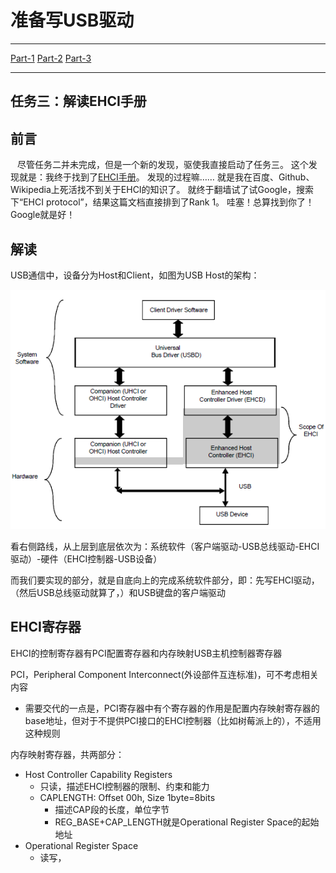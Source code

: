 # 准备写USB驱动 #
---
[Part-1](USB驱动准备\(Part%201\).md)
[Part-2](USB驱动准备\(Part%202\).md)
[Part-3](USB驱动准备\(Part%203\).md)
<!--这里空一行，不要留标题-->
---

## <a name="Task3">任务三：</a>解读EHCI手册 ##

前言
--

&ensp;
尽管任务二并未完成，但是一个新的发现，驱使我直接启动了任务三。
这个发现就是：我终于找到了[EHCI手册](usb/ehci-specification-for-usb.pdf)。
发现的过程嘛……
就是我在百度、Github、Wikipedia上死活找不到关于EHCI的知识了。
就终于翻墙试了试Google，搜索下“EHCI protocol”，结果这篇文档直接排到了Rank 1。
哇塞！总算找到你了！Google就是好！

解读
--

USB通信中，设备分为Host和Client，如图为USB Host的架构：

![说明图片：illustration/1.png](illustration/1.png)

看右侧路线，从上层到底层依次为：系统软件（客户端驱动-USB总线驱动-EHCI驱动）-硬件（EHCI控制器-USB设备）

而我们要实现的部分，就是自底向上的完成系统软件部分，即：先写EHCI驱动，（然后USB总线驱动就算了，）和USB键盘的客户端驱动

EHCI寄存器
--

EHCI的控制寄存器有PCI配置寄存器和内存映射USB主机控制器寄存器

PCI，Peripheral Component Interconnect(外设部件互连标准)，可不考虑相关内容

- 需要交代的一点是，PCI寄存器中有个寄存器的作用是配置内存映射寄存器的base地址，但对于不提供PCI接口的EHCI控制器（比如树莓派上的），不适用这种规则

内存映射寄存器，共两部分：

- Host Controller Capability Registers
	- 只读，描述EHCI控制器的限制、约束和能力
	- CAPLENGTH: Offset 00h, Size 1byte=8bits
		- 描述CAP段的长度，单位字节
		- REG_BASE+CAP_LENGTH就是Operational Register Space的起始地址
- Operational Register Space
	- 读写，